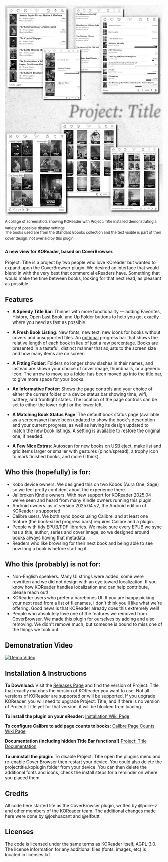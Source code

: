 <a href="resources/collage.jpg"><img src="resources/collage.jpg" width="600px"></a><br />
<sub>A collage of screenshots showing KOReader with Project: Title installed demonstrating a variety of possible display settings.</sub><br />
<sup>The books used are from the Standard Ebooks collection and the text visible is part of their cover design, not overlaid by this plugin.</sup> 

#### A new view for KOReader, based on CoverBrowser.
Project: Title is a project by two people who love KOreader but wanted to expand upon the CoverBrowser plugin. We desired an interface that would blend in with the very best that commercial eReaders have. Something that would make the time between books, looking for that next read, as pleasant as possible.

## Features
* **A Speedy Title Bar**: Thinner with more functionality — adding Favorites, History, Open Last Book, and Up Folder buttons to help you get exactly where you need as fast as possible.

* **A Fresh Book Listing**: New fonts, new text, new icons for books without covers and unsupported files. An [optional](../../wiki/Configure-Calibre-Page-Counts) progress bar that shows the relative length of each book in lieu of just a raw percentage. Books are presented in a tasteful, distinct manner that adjusts to the screen size and how many items are on screen.

* **A Fitting Folder**: Folders no longer show slashes in their names, and instead are shown your choice of cover image, thumbnails, or a generic icon. The arrow to move up a folder has been moved up into the title bar, to give more space for your books.

* **An Informative Footer**: Shows the page controls and your choice of either the current folder or a device status bar showing time, wifi, battery, and frontlight states. The location of the page controls can be set to either the lower right or the lower left.

* **A Matching Book Status Page**: The default book status page (available as a screensaver) have been updated to show the book's description and your current progress, as well as having its design updated to match the new book listings. A setting is available to restore the original one, if needed.

* **A Few Nice Extras**: Autoscan for new books on USB eject, make list and grid items larger or smaller with gestures (pinch/spread), a trophy icon to mark finished books, and more (I think).

## Who this (hopefully) is for:
* Kobo device owners. We designed this on two Kobos (Aura One, Sage) so we feel pretty confident about the experience there.
* Jailbroken Kindle owners. With new support for KOReader 2025.04 we've seen and heard from many Kindle owners running this plugin.
* Android owners. as of version 2025.04 v2, the Android edition of KOReader is supported.
* Calibre users. We both sync books using Calibre, and at least one feature (the book-sized progress bars) requires Calibre and a plugin.
* People with tidy EPUB/PDF libraries. We make sure every EPUB we sync has a title, author, series and cover image, so we designed around books always having that metadata.
* Readers who like browsing for their next book and being able to see how long a book is before starting it.

## Who this (probably) is not for:
* Non-English speakers. Many UI strings were added, some were rewritten and we did not design with an eye toward localization. If you know how KOReader handles localization and can help contribute, please reach out!
* KOReader users who prefer a barebones UI. If you are happy picking your next read from a list of filenames, I don't think you'll like what we're offering. Good news is that KOReader already does this extremely well!
* People who absolutely love one of the features we removed from CoverBrowser. We made this plugin for ourselves by adding and also removing. We didn't remove much, but someone is bound to miss one of the things we took out.

## Demonstration Video
[![Demo Video](https://img.youtube.com/vi/oEsZY8JGXfo/0.jpg)](https://www.youtube.com/watch?v=oEsZY8JGXfo)

## Installation & Instructions
**To Download:** Visit the [Releases Page](../../releases) and find the version of Project: Title that exactly matches the version of KOReader you want to use. Not all versions of KOReader are supported or will be supported. If you upgrade KOReader, you will need to upgrade Project: Title, and if there is no version of Project: Title yet for that version, it will be blocked from loading.

**To install the plugin on your eReader:**
[Installation Wiki Page](../../wiki/Installation)

**To configure Calibre to add page counts to books:**
[Calibre Page Counts Wiki Page](../../wiki/Configure-Calibre-Page-Counts)

**Documentation (including hidden Title Bar functions!)**
[Project: Title Documentation](../../wiki/Documentation)

**To uninstall the plugin:** To disable Project: Title open the plugins menu and re-enable Cover Browser then restart your device. You could also delete the projecttitle.koplugin folder from your device. You can then delete the additional fonts and icons, check the install steps for a reminder on where you placed them.

## Credits
All code here started life as the CoverBrowser plugin, written by @poire-z and other members of the KOReader team. The additional changes made here were done by @joshuacant and @elfbutt

## Licenses
The code is licensed under the same terms as KOReader itself, AGPL-3.0. The license information for any additional files (fonts, images, etc) is located in licenses.txt

